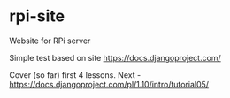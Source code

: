 # rpi-site
Website for RPi server

Simple test based on site https://docs.djangoproject.com/

Cover (so far) first 4 lessons.
Next - https://docs.djangoproject.com/pl/1.10/intro/tutorial05/
